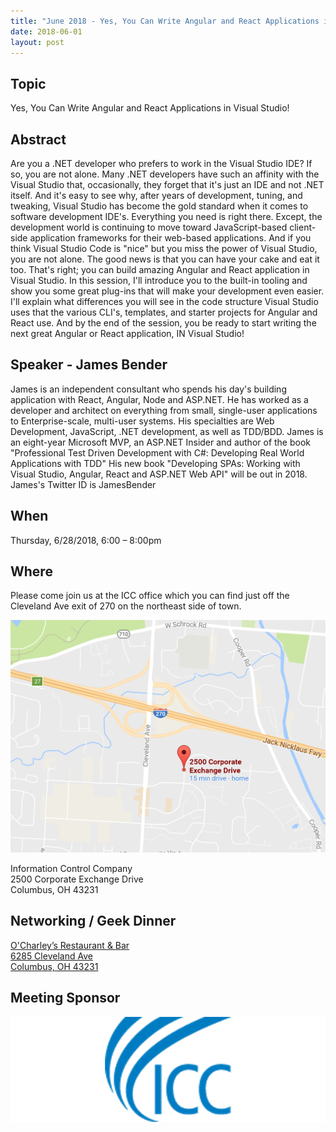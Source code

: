```yaml
---
title: "June 2018 - Yes, You Can Write Angular and React Applications in Visual Studio!"
date: 2018-06-01
layout: post
---
```


## Topic

Yes, You Can Write Angular and React Applications in Visual Studio!

## Abstract

Are you a .NET developer who prefers to work in the Visual Studio IDE? If so, you are not alone. Many .NET developers have such an affinity with the Visual Studio that, occasionally, they forget that it's just an IDE and not .NET itself. And it's easy to see why, after years of development, tuning, and tweaking, Visual Studio has become the gold standard when it comes to software development IDE's. Everything you need is right there. Except, the development world is continuing to move toward JavaScript-based client-side application frameworks for their web-based applications. And if you think Visual Studio Code is "nice" but you miss the power of Visual Studio, you are not alone. The good news is that you can have your cake and eat it too. That's right; you can build amazing Angular and React application in Visual Studio. In this session, I'll introduce you to the built-in tooling and show you some great plug-ins that will make your development even easier. I'll explain what differences you will see in the code structure Visual Studio uses that the various CLI's, templates, and starter projects for Angular and React use. And by the end of the session, you be ready to start writing the next great Angular or React application, IN Visual Studio!

## Speaker - James Bender

James is an independent consultant who spends his day's building application with React, Angular, Node and ASP.NET. He has worked as a developer and architect on everything from small, single-user applications to Enterprise-scale, multi-user systems. His specialties are Web Development, JavaScript, .NET development, as well as TDD/BDD. James is an eight-year Microsoft MVP, an ASP.NET Insider and author of the book "Professional Test Driven Development with C#: Developing Real World Applications with TDD" His new book "Developing SPAs: Working with Visual Studio, Angular, React and ASP.NET Web API" will be out in 2018. James's Twitter ID is JamesBender

## When

Thursday, 6/28/2018, 6:00 – 8:00pm

## Where

Please come join us at the ICC office which you can find just off the Cleveland Ave exit of 270 on the northeast side of town.

<a href="https://www.google.com/maps/place/2500+Corporate+Exchange+Dr,+Columbus,+OH+43231/"><img src="/images/maps/icc.png" alt="Google Map of 2500 Corporate Exchange Dr, Columbus, OH 43231"></a>

Information Control Company<br/>
2500 Corporate Exchange Drive<br/>
Columbus, OH 43231

## Networking / Geek Dinner

<a href="http://www.ocharleys.com/">O'Charley’s Restaurant & Bar</a><br/>
<a href="https://goo.gl/maps/dV27myYuraR2">6285 Cleveland Ave</a><br/>
<a href="https://goo.gl/maps/dV27myYuraR2">Columbus, OH 43231</a>

## Meeting Sponsor

[![ICC](/images/sponsors/icc_large.png)](https://www.icctechnology.com/)
